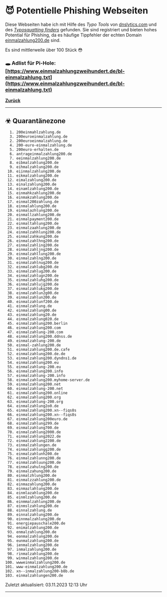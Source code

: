 # 😈 Potentielle Phishing Webseiten

Diese Webseiten habe ich mit Hilfe des *Typo Tools* von [dnslytics.com](https://dnslytics.com/domain-typos) und des [*Typosquatting finders*](https://typosquatting-finder.circl.lu/) gefunden. Sie sind registriert und bieten hohes Potential für Phishing, da es häufige Tippfehler der echten Domain [einmalzahlung200.de](https://einmalzahlung200.de) sind.

Es sind mittlerweile über 100 Stück 😳

### 🕳 Adlist für Pi-Hole: [https://www.einmalzahlungzweihundert.de/bl-einmalzahlung.txt](https://www.einmalzahlungzweihundert.de/bl-einmalzahlung.txt)

[**Zurück**](/)

---

## ☣ Quarantänezone

```text
  1. 200einmahlzahlung.de
  3. 200euroeinmalzahlung.de
  2. 200euroeinmalzahlung.de
  4. 200-euro-einmalzahlung.de
  5. 200euro-erhalten.de
  6. antrageinmalzahlung200.de
  7. eeinmalzahlung200.de
  8. eibmalzahlung200.de
  9. eihmalzahlung200.de
 10. eiinmalzahlung200.de
 11. eikmalzahlung200.de
 12. eimalzahlung200.de
 13. einalzahlung200.de
 14. einamlzahlung200.de
 15. einmahkzahlung200.de
 16. einmakzahlung200.de
 17. einmal200zahlung.de
 18. einmalahlung200.de
 19. einmalazhlung200.de
 20. einmallzahlung200.de
 21. einmalpayment200.de
 22. einmaltahlung200.de
 23. einmalzaahlung200.de
 24. einmalzahhlung200.de
 25. einmalzahkung200.de
 26. einmalzahlhng200.de
 27. einmalzahling200.de
 28. einmalzahljng200.de
 29. einmalzahllung200.de
 30. einmalzahlng200.de
 31. einmalzahlnug200.de
 32. einmalzahlubg200.de
 33. einmalzahlug200.de
 34. einmalzahlugn200.de
 35. einmalzahluhg200.de
 36. einmalzahlujg200.de
 37. einmalzahlukg200.de
 38. einmalzahlun2g00.de
 39. einmalzahlun200.de
 40. einmalzahlunf200.de
 41. einmalzahlung.de
 42. einmalzahlung00.de
 43. einmalzahlung20.de
 44. einmalzahlung020.de
 45. einmalzahlung200.berlin
 46. einmalzahlung200.com
 47. einmalzahlung-200.com
 48. einmalzahlung200.ddnss.de
 49. einmalzahlung-200.de
 50. einmal-zahlung200.de
 51. einmalzahlung200.de.cafe
 52. einmalzahlung200.de.de
 53. einmalzahlung200.dyndns1.de
 54. einmalzahlung200.eu
 55. einmalzahlung-200.eu
 56. einmalzahlung200.info
 57. einmalzahlung-200.info
 58. einmalzahlung200.myhome-server.de
 59. einmalzahlung200.net
 60. einmalzahlung-200.net
 61. einmalzahlung200.online
 62. einmalzahlung200.org
 63. einmalzahlung-200.org
 64. einmalzahlung2o0.de
 65. einmalzahlung200.xn--fiqs8s
 66. einmalzahlung200.xn--fiqs8s
 67. einmalzahlung200euro.de
 68. einmalzahlung299.de
 69. einmalzahlung700.de
 70. einmalzahlung2000.de
 71. einmalzahlung2022.de
 72. einmalzahlung2200.de
 73. einmalzahlungen.de
 74. einmalzahlungg200.de
 75. einmalzahlunh200.de
 76. einmalzahlunng200.de
 77. einmalzahluung200.de
 78. einmalzahulng200.de
 79. einmalzahung200.de
 80. einmalzhlung200.de
 81. einmalzzahlung200.de
 82. einmazahlung200.de
 83. einmazlahlung200.de
 84. einmlazahlung200.de
 85. einmlzahlung200.de
 86. einmmalzahlung200.de
 87. einmslzahlung200.de
 88. einnalzahlung.de
 89. einnalzahlung200.de
 90. einnmalzahlung200.de
 91. energiepauschale200.de
 92. enimalzahlung200.de
 93. enmalzahlung200.de
 94. eonmalzahlung200.de
 95. eunmalzahlung200.de
 96. ienmalzahlung200.de
 97. inmalzahlung200.de
 98. rinmalzahlung200.de
 99. winmalzahlung200.de
100. wwweinmalzahlung200.de
101. www-einmalzahlung200.de
102. xn--inmalzahlung200-b8b.de
103. einmalzahlungen200.de
```

Zuletzt aktualisiert: 03.11.2023 12:13 Uhr

---
